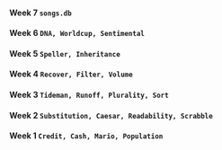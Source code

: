 #### Week 7 `songs.db`
#### Week 6 `DNA, Worldcup, Sentimental`
#### Week 5 `Speller, Inheritance`
#### Week 4 `Recover, Filter, Volume`
#### Week 3 `Tideman, Runoff, Plurality, Sort`
#### Week 2 `Substitution, Caesar, Readability, Scrabble`
#### Week 1 `Credit, Cash, Mario, Population`
